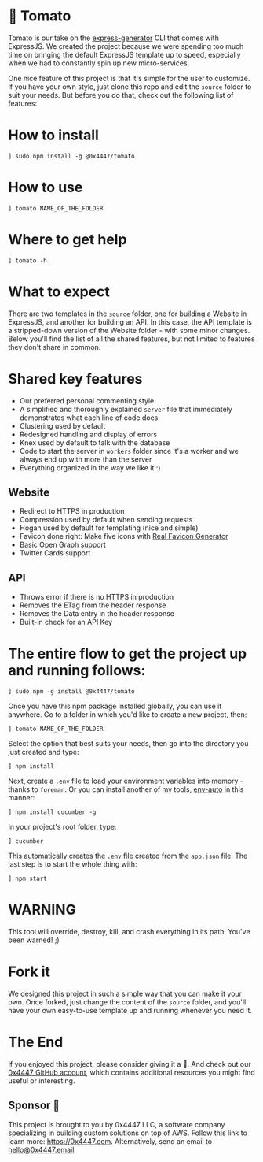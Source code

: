 # 🍅 Tomato

Tomato is our take on the [express-generator](https://expressjs.com/en/starter/generator.html) CLI that comes with ExpressJS. We created the project because we were spending too much time on bringing the default ExpressJS template up to speed, especially when we had to constantly spin up new micro-services.

One nice feature of this project is that it's simple for the user to customize. If you have your own style, just clone this repo and edit the `source` folder to suit your needs. But before you do that, check out the following list of features:

# How to install

```
] sudo npm install -g @0x4447/tomato
```

# How to use

```
] tomato NAME_OF_THE_FOLDER
```

# Where to get help

```
] tomato -h
```

# What to expect

There are two templates in the `source` folder, one for building a Website in ExpressJS, and another for building an API. In this case, the API template is a stripped-down version of the Website folder - with some minor changes. Below you'll find the list of all the shared features, but not limited to features they don't share in common.

# Shared key features

- Our preferred personal commenting style
- A simplified and thoroughly explained `server` file that immediately demonstrates what each line of code does 
- Clustering used by default
- Redesigned handling and display of errors
- Knex used by default to talk with the database
- Code to start the server in `workers` folder since it's a worker and we always end up with more than the server
- Everything organized in the way we like it :)

## Website

- Redirect to HTTPS in production
- Compression used by default when sending requests
- Hogan used by default for templating (nice and simple)
- Favicon done right: Make five icons with [Real Favicon Generator](https://realfavicongenerator.net)
- Basic Open Graph support
- Twitter Cards support

## API

- Throws error if there is no HTTPS in production
- Removes the ETag from the header response
- Removes the Data entry in the header response
- Built-in check for an API Key

# The entire flow to get the project up and running follows:

```
] sudo npm -g install @0x4447/tomato
```

Once you have this npm package installed globally, you can use it anywhere. Go to a folder in which you'd like to create a new project, then:

```
] tomato NAME_OF_THE_FOLDER
```

Select the option that best suits your needs, then go into the directory you just created and type:

```
] npm install
```

Next, create a `.env` file to load your environment variables into memory - thanks to `foreman`. Or you can install another of my tools, [env-auto](https://www.npmjs.com/package/env-auto) in this manner:

```
] npm install cucumber -g
```

In your project's root folder, type:

```
] cucumber
```

This automatically creates the `.env` file created from the `app.json` file. The last step is to start the whole thing with:

```
] npm start
```

# WARNING

This tool will override, destroy, kill, and crash everything in its path. You've been warned! ;)

# Fork it

We designed this project in such a simple way that you can make it your own. Once forked, just change the content of the `source` folder, and you'll have your own easy-to-use template up and running whenever you need it.

# The End

If you enjoyed this project, please consider giving it a 🌟. And check out our [0x4447 GitHub account](https://github.com/0x4447), which contains additional resources you might find useful or interesting.

## Sponsor 🎊

This project is brought to you by 0x4447 LLC, a software company specializing in building custom solutions on top of AWS. Follow this link to learn more: https://0x4447.com. Alternatively, send an email to [hello@0x4447.email](mailto:hello@0x4447.email?Subject=Hello%20From%20Repo&Body=Hi%2C%0A%0AMy%20name%20is%20NAME%2C%20and%20I%27d%20like%20to%20get%20in%20touch%20with%20someone%20at%200x4447.%0A%0AI%27d%20like%20to%20discuss%20the%20following%20topics%3A%0A%0A-%20LIST_OF_TOPICS_TO_DISCUSS%0A%0ASome%20useful%20information%3A%0A%0A-%20My%20full%20name%20is%3A%20FIRST_NAME%20LAST_NAME%0A-%20My%20time%20zone%20is%3A%20TIME_ZONE%0A-%20My%20working%20hours%20are%20from%3A%20TIME%20till%20TIME%0A-%20My%20company%20name%20is%3A%20COMPANY%20NAME%0A-%20My%20company%20website%20is%3A%20https%3A%2F%2F%0A%0ABest%20regards.).

